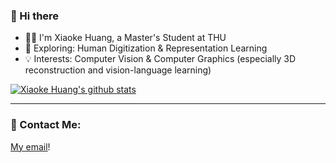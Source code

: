 ### 👋 Hi there 

- :man_technologist: I'm Xiaoke Huang, a Master's Student at THU
- :telescope: Exploring: Human Digitization & Representation Learning
- :bulb: Interests: Computer Vision & Computer Graphics (especially 3D reconstruction and vision-language learning)

[![Xiaoke Huang's github stats](https://github-readme-stats.vercel.app/api?username=xk-huang&show_icons=true)](https://github.com/xk-huang/)


---
### 📧 Contact Me:
[My email](https://xk-huang.github.io/assets/bonjour.txt)!

<!--
**xk-huang/xk-huang** is a ✨ _special_ ✨ repository because its `README.md` (this file) appears on your GitHub profile.

Here are some ideas to get you started:

- 🔭 I’m currently working on ...
- 🌱 I’m currently learning ...
- 👯 I’m looking to collaborate on ...
- 🤔 I’m looking for help with ...
- 💬 Ask me about ...
- 📫 How to reach me: ...
- 😄 Pronouns: ...
- ⚡ Fun fact: ...
-->
